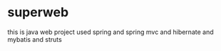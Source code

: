 # superweb
this is java web project
used spring and spring mvc and hibernate and mybatis and struts 
